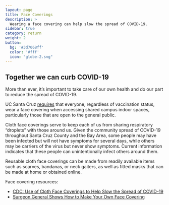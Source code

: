 ```yaml
---
layout: page
title: Face Coverings
description: >
  Wearing a face covering can help slow the spread of COVID-19. 
sidebar: true
category: return
weight: 2
button:
  bg: '#3d7068ff'
  color: '#fff'
  icon: "globe-2.svg"
---
```


## Together we can curb COVID-19

More than ever, it’s important to take care of our own health and do our part to reduce the spread of COVID-19.

UC Santa Cruz [requires](https://news.ucsc.edu/2021/08/face-coverings-guidance.html) that everyone, regardless of vaccination status, wear a face covering when accessing shared campus indoor spaces, particularly those that are open to the general public.

Cloth face coverings serve to keep each of us from sharing respiratory “droplets” with those around us. Given the community spread of COVID-19 throughout Santa Cruz County and the Bay Area, some people may have been infected but will not have symptoms for several days, while others may be carriers of the virus but never show symptoms. Current information indicates that these people can unintentionally infect others around them.

Reusable cloth face coverings can be made from readily available items such as scarves, bandanas, or neck gaiters, as well as fitted masks that can be made at home or obtained online.

Face covering resources:

* [CDC: Use of Cloth Face Coverings to Help Slow the Spread of COVID-19](https://www.cdc.gov/coronavirus/2019-ncov/prevent-getting-sick/diy-cloth-face-coverings.html)
* [Surgeon General Shows How to Make Your Own Face Covering](https://youtu.be/tPx1yqvJgf4)
